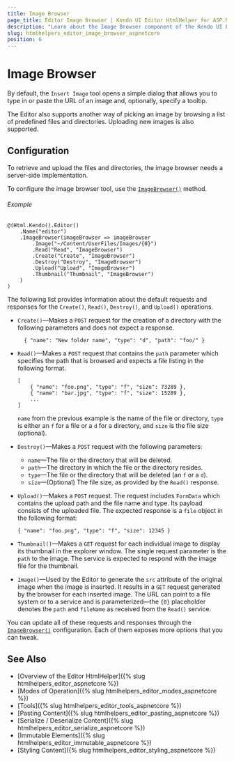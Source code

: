 ```yaml
---
title: Image Browser
page_title: Editor Image Browser | Kendo UI Editor HtmlHelper for ASP.NET Core
description: "Learn about the Image Browser component of the Kendo UI Editor HtmlHelper for ASP.NET Core (MVC 6 or ASP.NET Core MVC)."
slug: htmlhelpers_editor_image_browser_aspnetcore
position: 6
---
```


# Image Browser

By default, the `Insert Image` tool opens a simple dialog that allows you to type in or paste the URL of an image and, optionally, specify a tooltip.

The Editor also supports another way of picking an image by browsing a list of predefined files and directories. Uploading new images is also supported.

## Configuration

To retrieve and upload the files and directories, the image browser needs a server-side implementation.

To configure the image browser tool, use the [`ImageBrowser()`](/api/Kendo.Mvc.UI.Fluent/EditorBuilder#imagebrowsersystemactionkendomvcuifluenteditorimagebrowsersettingsbuilder) method.

###### Example

```
@(Html.Kendo().Editor()
    .Name("editor")
    .ImageBrowser(imageBrowser => imageBrowser
        .Image("~/Content/UserFiles/Images/{0}")
        .Read("Read", "ImageBrowser")
        .Create("Create", "ImageBrowser")
        .Destroy("Destroy", "ImageBrowser")
        .Upload("Upload", "ImageBrowser")
        .Thumbnail("Thumbnail", "ImageBrowser")
    )
)
```

The following list provides information about the default requests and responses for the `Create()`, `Read()`, `Destroy()`, and `Upload()` operations.

- `Create()`&mdash;Makes a `POST` request for the creation of a directory with the following parameters and does not expect a response.

        { "name": "New folder name", "type": "d", "path": "foo/" }

- `Read()`&mdash;Makes a `POST` request that contains the `path` parameter which specifies the path that is browsed and expects a file listing in the following format.

    ```
    [
        { "name": "foo.png", "type": "f", "size": 73289 },
        { "name": "bar.jpg", "type": "f", "size": 15289 },
        ...
    ]
    ```

    `name` from the previous example is the name of the file or directory, `type` is either an `f` for a file or a `d` for a directory, and `size` is the file size (optional).

- `Destroy()`&mdash;Makes a `POST` request with the following parameters:

    - `name`&mdash;The file or the directory that will be deleted.
    - `path`&mdash;The directory in which the file or the directory resides.
    - `type`&mdash;The file or the directory that will be deleted (an `f` or a `d`).
    - `size`&mdash;(Optional) The file size, as provided by the `Read()` response.

- `Upload()`&mdash;Makes a `POST` request. The request includes `FormData` which contains the upload path and the file name and type. Its payload consists of the uploaded file. The expected response is a `file` object in the following format:

    ```
    { "name": "foo.png", "type": "f", "size": 12345 }
    ```

- `Thumbnail()`&mdash;Makes a `GET` request for each individual image to display its thumbnail in the explorer window. The single request parameter is the `path` to the image. The service is expected to respond with the image file for the thumbnail.

- `Image()`&mdash;Used by the Editor to generate the `src` attribute of the original image when the image is inserted. It results in a `GET` request generated by the browser for each inserted image. The URL can point to a file system or to a service and is parameterized&mdash;the `{0}` placeholder denotes the `path` and `fileName` as received from the `Read()` service.

You can update all of these requests and responses through the [`ImageBrowser()`](/api/Kendo.Mvc.UI.Fluent/EditorBuilder#imagebrowsersystemactionkendomvcuifluenteditorimagebrowsersettingsbuilder) configuration. Each of them exposes more options that you can tweak.

## See Also

* [Overview of the Editor HtmlHelper]({% slug htmlhelpers_editor_aspnetcore %})
* [Modes of Operation]({% slug htmlhelpers_editor_modes_aspnetcore %})
* [Tools]({% slug htmlhelpers_editor_tools_aspnetcore %})
* [Pasting Content]({% slug htmlhelpers_editor_pasting_aspnetcore %})
* [Serialize / Deserialize Content]({% slug htmlhelpers_editor_serialize_aspnetcore %})
* [Immutable Elements]({% slug htmlhelpers_editor_immutable_aspnetcore %})
* [Styling Content]({% slug htmlhelpers_editor_styling_aspnetcore %})
